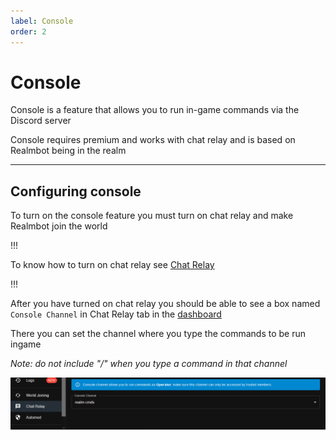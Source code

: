 ```yaml
---
label: Console
order: 2
---
```


# Console 
Console is a feature that allows you to run in-game commands via the Discord server 

Console requires premium and works with chat relay and is based on Realmbot being in the realm 


---

## Configuring console 
 To turn on the console feature you must turn on chat relay and make Realmbot join the world 
 
 !!!
 
 To know how to turn on chat relay see [Chat Relay](chatrelay.md)
 
 !!!
 
 After you have turned on chat relay you should be able to see a box named `Console Channel` in Chat Relay tab in the [dashboard](https://realmbot.dev)
 
 There you can set the channel where you type the commands to be run ingame 
 
 *Note: do not include "/" when you type a command in that channel*
 
 ![](/images/console.png)
